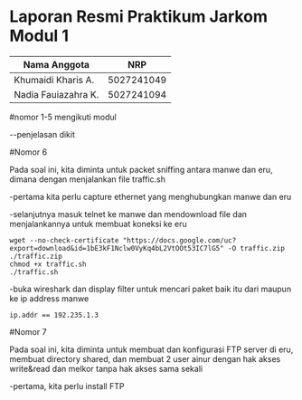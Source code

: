 # Laporan Resmi Praktikum Jarkom Modul 1

| Nama Anggota | NRP |
|--------------|-----|
|Khumaidi Kharis A. | 5027241049|
|Nadia Fauiazahra K. | 5027241094|
#nomor 1-5 mengikuti modul

--penjelasan dikit

#Nomor  6

Pada soal ini, kita diminta untuk packet sniffing antara manwe dan eru, dimana dengan menjalankan file traffic.sh 

-pertama kita perlu capture ethernet yang menghubungkan manwe dan eru

-selanjutnya masuk telnet ke manwe dan mendownload file dan menjalankannya untuk membuat koneksi ke eru
        
    wget --no-check-certificate "https://docs.google.com/uc?export=download&id=1bE3kF1Nclw0VyKq4bL2VtOOt53IC7lG5" -O traffic.zip
    ./traffic.zip
    chmod +x traffic.sh
    ./traffic.sh

-buka wireshark dan display filter untuk mencari paket baik itu dari maupun ke ip address manwe

    ip.addr == 192.235.1.3

#Nomor 7

Pada soal ini, kita diminta untuk membuat dan konfigurasi FTP server di eru, membuat directory shared, dan membuat 2 user ainur dengan hak akses write&read dan melkor tanpa hak akses sama sekali 

-pertama, kita perlu install FTP 
